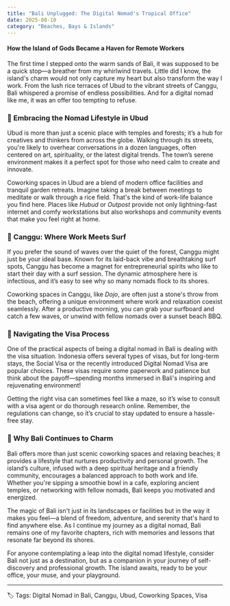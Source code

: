 ```yaml
---
title: "Bali Unplugged: The Digital Nomad's Tropical Office"
date: 2025-08-10
category: "Beaches, Bays & Islands"
---
```


#### How the Island of Gods Became a Haven for Remote Workers

The first time I stepped onto the warm sands of Bali, it was supposed to be a quick stop—a breather from my whirlwind travels. Little did I know, the island's charm would not only capture my heart but also transform the way I work. From the lush rice terraces of Ubud to the vibrant streets of Canggu, Bali whispered a promise of endless possibilities. And for a digital nomad like me, it was an offer too tempting to refuse.

### 🌴 Embracing the Nomad Lifestyle in Ubud

Ubud is more than just a scenic place with temples and forests; it’s a hub for creatives and thinkers from across the globe. Walking through its streets, you're likely to overhear conversations in a dozen languages, often centered on art, spirituality, or the latest digital trends. The town’s serene environment makes it a perfect spot for those who need calm to create and innovate.

Coworking spaces in Ubud are a blend of modern office facilities and tranquil garden retreats. Imagine taking a break between meetings to meditate or walk through a rice field. That's the kind of work-life balance you find here. Places like *Hubud* or *Outpost* provide not only lightning-fast internet and comfy workstations but also workshops and community events that make you feel right at home.

### 🌊 Canggu: Where Work Meets Surf

If you prefer the sound of waves over the quiet of the forest, Canggu might just be your ideal base. Known for its laid-back vibe and breathtaking surf spots, Canggu has become a magnet for entrepreneurial spirits who like to start their day with a surf session. The dynamic atmosphere here is infectious, and it’s easy to see why so many nomads flock to its shores.

Coworking spaces in Canggu, like *Dojo*, are often just a stone's throw from the beach, offering a unique environment where work and relaxation coexist seamlessly. After a productive morning, you can grab your surfboard and catch a few waves, or unwind with fellow nomads over a sunset beach BBQ.

### 📑 Navigating the Visa Process

One of the practical aspects of being a digital nomad in Bali is dealing with the visa situation. Indonesia offers several types of visas, but for long-term stays, the Social Visa or the recently introduced Digital Nomad Visa are popular choices. These visas require some paperwork and patience but think about the payoff—spending months immersed in Bali's inspiring and rejuvenating environment!

Getting the right visa can sometimes feel like a maze, so it’s wise to consult with a visa agent or do thorough research online. Remember, the regulations can change, so it’s crucial to stay updated to ensure a hassle-free stay.

### 🌟 Why Bali Continues to Charm

Bali offers more than just scenic coworking spaces and relaxing beaches; it provides a lifestyle that nurtures productivity and personal growth. The island’s culture, infused with a deep spiritual heritage and a friendly community, encourages a balanced approach to both work and life. Whether you're sipping a smoothie bowl in a cafe, exploring ancient temples, or networking with fellow nomads, Bali keeps you motivated and energized.

The magic of Bali isn't just in its landscapes or facilities but in the way it makes you feel—a blend of freedom, adventure, and serenity that's hard to find anywhere else. As I continue my journey as a digital nomad, Bali remains one of my favorite chapters, rich with memories and lessons that resonate far beyond its shores.

For anyone contemplating a leap into the digital nomad lifestyle, consider Bali not just as a destination, but as a companion in your journey of self-discovery and professional growth. The island awaits, ready to be your office, your muse, and your playground.

---

🏷️ Tags: Digital Nomad in Bali, Canggu, Ubud, Coworking Spaces, Visa
